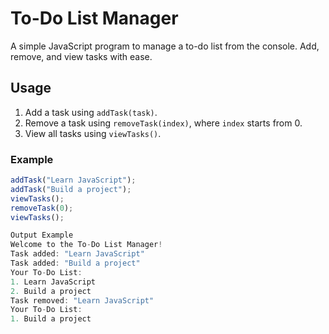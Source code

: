 # To-Do List Manager

A simple JavaScript program to manage a to-do list from the console. Add, remove, and view tasks with ease.

## Usage
1. Add a task using `addTask(task)`.
2. Remove a task using `removeTask(index)`, where `index` starts from 0.
3. View all tasks using `viewTasks()`.

### Example
```javascript
addTask("Learn JavaScript");
addTask("Build a project");
viewTasks(); 
removeTask(0);
viewTasks();

Output Example
Welcome to the To-Do List Manager!
Task added: "Learn JavaScript"
Task added: "Build a project"
Your To-Do List:
1. Learn JavaScript
2. Build a project
Task removed: "Learn JavaScript"
Your To-Do List:
1. Build a project


